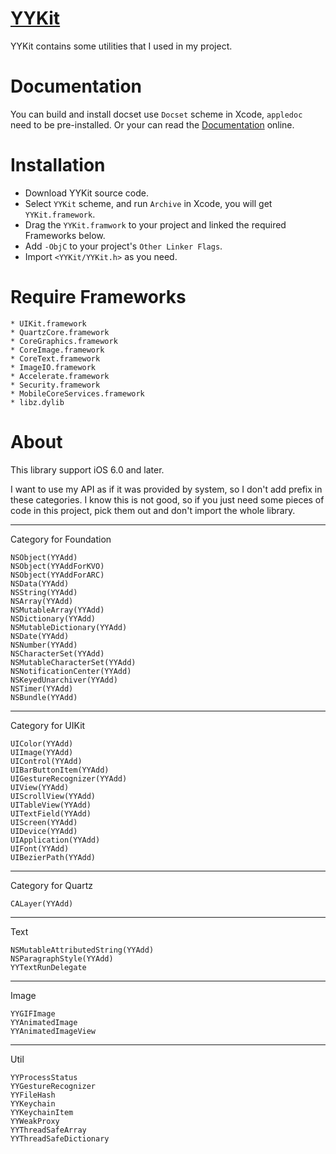 [YYKit](https://github.com/ibireme/YYKit)
==============
YYKit contains some utilities that I used in my project.


Documentation
==============

You can build and install docset use `Docset` scheme in Xcode, `appledoc` need to be pre-installed. 
Or your can read the [Documentation](http://github.ibireme.com/yykit/doc/) online.


Installation
==============

* Download YYKit source code.
* Select `YYKit` scheme, and run `Archive` in Xcode, you will get `YYKit.framework`.
* Drag the `YYKit.framwork` to your project and linked the required Frameworks below.
* Add `-ObjC` to your project's `Other Linker Flags`.
* Import `<YYKit/YYKit.h>` as you need.


Require Frameworks
==============
    * UIKit.framework
    * QuartzCore.framework
    * CoreGraphics.framework
    * CoreImage.framework
    * CoreText.framework
    * ImageIO.framework
    * Accelerate.framework
    * Security.framework
    * MobileCoreServices.framework
    * libz.dylib

About
==============
This library support iOS 6.0 and later.

I want to use my API as if it was provided by system, so I don't add prefix in
these categories. I know this is not good, so if you just need some pieces of code
in this project, pick them out and don't import the whole library.

- - -
Category for Foundation

`NSObject(YYAdd)`  
`NSObject(YYAddForKVO)`  
`NSObject(YYAddForARC)`  
`NSData(YYAdd)`  
`NSString(YYAdd)`  
`NSArray(YYAdd)`  
`NSMutableArray(YYAdd)`  
`NSDictionary(YYAdd)`  
`NSMutableDictionary(YYAdd)`  
`NSDate(YYAdd)`  
`NSNumber(YYAdd)`  
`NSCharacterSet(YYAdd)`  
`NSMutableCharacterSet(YYAdd)`  
`NSNotificationCenter(YYAdd)`  
`NSKeyedUnarchiver(YYAdd)`  
`NSTimer(YYAdd)`  
`NSBundle(YYAdd)`  

- - -
Category for UIKit

`UIColor(YYAdd)`  
`UIImage(YYAdd)`  
`UIControl(YYAdd)`  
`UIBarButtonItem(YYAdd)`  
`UIGestureRecognizer(YYAdd)`  
`UIView(YYAdd)`  
`UIScrollView(YYAdd)`  
`UITableView(YYAdd)`  
`UITextField(YYAdd)`  
`UIScreen(YYAdd)`  
`UIDevice(YYAdd)`  
`UIApplication(YYAdd)`  
`UIFont(YYAdd)`  
`UIBezierPath(YYAdd)`  

- - -
Category for Quartz

`CALayer(YYAdd)`

- - -
Text

`NSMutableAttributedString(YYAdd)`  
`NSParagraphStyle(YYAdd)`  
`YYTextRunDelegate`

- - -
Image

`YYGIFImage`  
`YYAnimatedImage`  
`YYAnimatedImageView`  

- - -
Util

`YYProcessStatus`  
`YYGestureRecognizer`  
`YYFileHash`  
`YYKeychain`  
`YYKeychainItem`  
`YYWeakProxy`  
`YYThreadSafeArray`  
`YYThreadSafeDictionary`  


